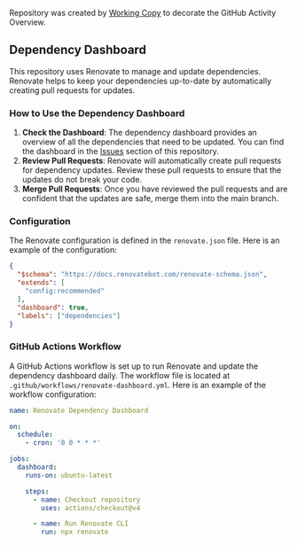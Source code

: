 Repository was created by [Working Copy](https://workingcopy.app/?ct=holiday) to decorate the GitHub Activity Overview.

## Dependency Dashboard

This repository uses Renovate to manage and update dependencies. Renovate helps to keep your dependencies up-to-date by automatically creating pull requests for updates.

### How to Use the Dependency Dashboard

1. **Check the Dashboard**: The dependency dashboard provides an overview of all the dependencies that need to be updated. You can find the dashboard in the [Issues](https://github.com/jrichy1/Holiday-Activity/issues) section of this repository.
2. **Review Pull Requests**: Renovate will automatically create pull requests for dependency updates. Review these pull requests to ensure that the updates do not break your code.
3. **Merge Pull Requests**: Once you have reviewed the pull requests and are confident that the updates are safe, merge them into the main branch.

### Configuration

The Renovate configuration is defined in the `renovate.json` file. Here is an example of the configuration:

```json
{
  "$schema": "https://docs.renovatebot.com/renovate-schema.json",
  "extends": [
    "config:recommended"
  ],
  "dashboard": true,
  "labels": ["dependencies"]
}
```

### GitHub Actions Workflow

A GitHub Actions workflow is set up to run Renovate and update the dependency dashboard daily. The workflow file is located at `.github/workflows/renovate-dashboard.yml`. Here is an example of the workflow configuration:

```yaml
name: Renovate Dependency Dashboard

on:
  schedule:
    - cron: '0 0 * * *'

jobs:
  dashboard:
    runs-on: ubuntu-latest

    steps:
      - name: Checkout repository
        uses: actions/checkout@v4

      - name: Run Renovate CLI
        run: npx renovate
```
